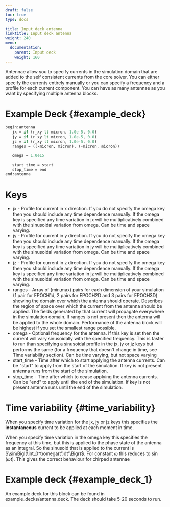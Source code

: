 ```yaml
---
draft: false
toc: true
type: docs

title: Input deck antenna
linktitle: Input deck antenna
weight: 240
menu:
  documentation:
    parent: Input deck
    weight: 160
---
```


Antennae allow you to specify currents in the simulation domain that are
added to the self consistent currents from the core solver. You can
either specify the currents entirely manually or you can specify a
frequency and a profile for each current component. You can have as many
antennae as you want by specifying multiple antenna blocks.

# Example Deck {#example_deck}

```perl
begin:antenna
   jx = if (r_xy lt micron, 1.0e-5, 0.0)
   jy = if (r_xy lt micron, 1.0e-5, 0.0)
   jz = if (r_xy lt micron, 1.0e-5, 0.0)
   ranges = ((-micron, micron), (-micron, micron))

   omega = 1.0e15

   start_time = start
   stop_time = end
end:antenna
```

# Keys

-   jx - Profile for current in x direction. If you do not specify the
    omega key then you should include any time dependence manually. If
    the omega key is specified any time variation in jx will be
    multiplicatively combined with the sinusoidal variation from omega.
    Can be time and space varying.
-   jy - Profile for current in y direction. If you do not specify the
    omega key then you should include any time dependence manually. If
    the omega key is specified any time variation in jy will be
    multiplicatively combined with the sinusoidal variation from omega.
    Can be time and space varying.
-   jz - Profile for current in z direction. If you do not specify the
    omega key then you should include any time dependence manually. If
    the omega key is specified any time variation in jz will be
    multiplicatively combined with the sinusoidal variation from omega.
    Can be time and space varying.
-   ranges - Array of (min,max) pairs for each dimension of your
    simulation (1 pair for EPOCH1d, 2 pairs for EPOCH2D and 3 pairs for
    EPOCH3D) showing the domain over which the antenna should operate.
    Describes the region of space over which the current from the
    antenna should be applied. The fields generated by that current will
    propagate everywhere in the simulation domain. If ranges is not
    present then the antenna will be applied to the whole domain.
    Performance of the antenna block will be highest if you set the
    smallest range possible.
-   omega - Optional frequency for the antenna. If this key is set then
    the current will vary sinusoidally with the specified frequency.
    This is faster to run than specifying a sinusoidal profile in the
    jx, jy or jz keys but performs the same (for a frequency that
    doesn't change in time, see Time variability section). Can be time
    varying, but not space varying
-   start_time - Time after which to start applying the antenna
    currents. Can be "start" to apply from the start of the
    simulation. If key is not present antenna runs from the start of the
    simulation.
-   stop_time - Time after which to cease applying the antenna
    currents. Can be "end" to apply until the end of the simulation.
    If key is not present antenna runs until the end of the simulation.

# Time variability {#time_variability}

When you specify time variation for the jx, jy or jz keys this specifies
the **instantaneous** current to be applied at each moment in time.

When you specify time variation in the omega key this specifies the
frequency at this time, but this is applied to the phase state of the
antenna as an integral. So the sinusoid that is applied to the current
is $\sin\Bigl(\int_0^t\omega(t')dt'\Bigr)$. For constant $\omega$ this
reduces to $\sin(\omega t)$. This gives the correct behaviour for
chirped antennae

# Example deck {#example_deck_1}

An example deck for this block can be found in
example_decks/antenna.deck. The deck should take 5-20 seconds to run.
